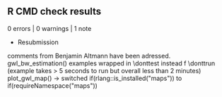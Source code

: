 ## R CMD check results

0 errors | 0 warnings | 1 note

* Resubmission

comments from Benjamin Altmann have been adressed.
gwl_bw_estimation() examples wrapped in \donttest instead f \donttrun (example takes > 5 seconds to run but overall less than 2 minutes)
plot_gwl_map() -> switched if(rlang::is_installed("maps")) to if(requireNamespace("maps"))